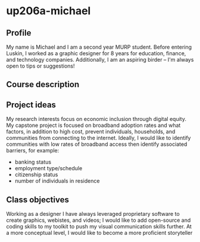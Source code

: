 # up206a-michael
## Profile
My name is Michael and I am a second year MURP student. Before entering Luskin, I worked as a graphic designer for 8 years for education, finance, and technology companies. Additionally, I am an aspiring birder – I'm always open to tips or suggestions!
## Course description
## Project ideas
My research interests focus on economic inclusion through digital equity. My capstone project is focused on broadband adoption rates and what factors, in addition to high cost, prevent individuals, households, and communities from connecting to the internet. Ideally, I would like to identify communities with low rates of broadband access then identify associated barriers, for example: 
* banking status
* employment type/schedule
* citizenship status
* number of individuals in residence 
## Class objectives
Working as a designer I have always leveraged proprietary software to create graphics, webistes, and videos; I would like to add open-source and coding skills to my  toolkit to push my visual communication skills further. At a more conceptual level, I would like to become a more proficient storyteller
